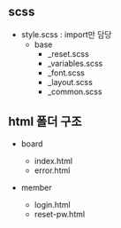 ## scss 
+ style.scss : import만 담당
  + base
    + _reset.scss
    + _variables.scss
    + _font.scss
    + _layout.scss
    + _common.scss

## html 폴더 구조
  + board
    + index.html
    + error.html

  + member
    + login.html
    + reset-pw.html